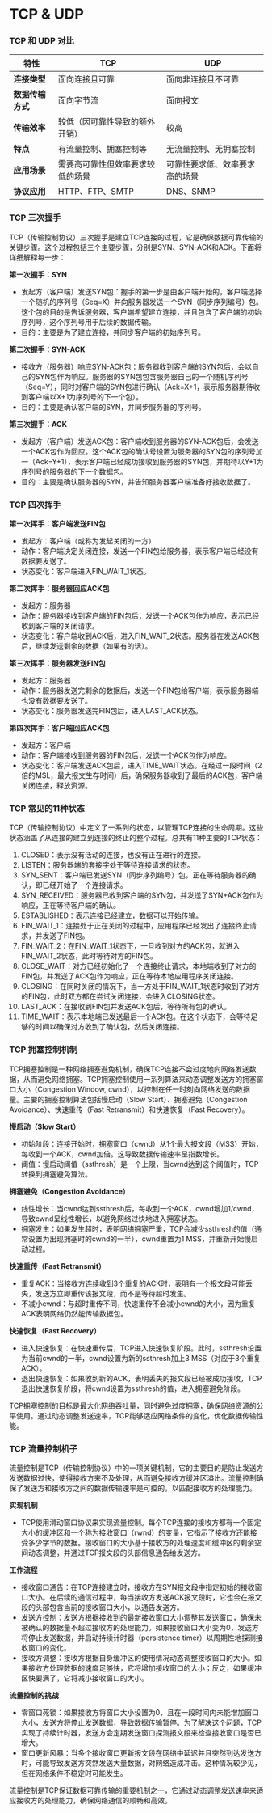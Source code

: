 # TCP & UDP

### TCP 和 UDP 对比

| 特性             | TCP                                      | UDP                           |
| ---------------- | ---------------------------------------- | ----------------------------- |
| **连接类型**     | 面向连接且可靠                           | 面向非连接且不可靠             |
| **数据传输方式** | 面向字节流                               | 面向报文                       |
| **传输效率**     | 较低（因可靠性导致的额外开销）            | 较高                           |
| **特点**         | 有流量控制、拥塞控制等                    | 无流量控制、无拥塞控制         |
| **应用场景**     | 需要高可靠性但效率要求较低的场景          | 可靠性要求低、效率要求高的场景 |
| **协议应用**     | HTTP、FTP、SMTP                          | DNS、SNMP                     |

### TCP 三次握手

TCP（传输控制协议）三次握手是建立TCP连接的过程，它是确保数据可靠传输的关键步骤。这个过程包括三个主要步骤，分别是SYN、SYN-ACK和ACK。下面将详细解释每一步：

**第一次握手：SYN**

- 发起方（客户端）发送SYN包：握手的第一步是由客户端开始的，客户端选择一个随机的序列号（Seq=X）并向服务器发送一个SYN（同步序列编号）包。这个包的目的是告诉服务器，客户端希望建立连接，并且包含了客户端的初始序列号，这个序列号用于后续的数据传输。
- 目的：主要是为了建立连接，并同步客户端的初始序列号。

**第二次握手：SYN-ACK**
- 接收方（服务器）响应SYN-ACK包：服务器收到客户端的SYN包后，会以自己的SYN包作为响应。服务器的SYN包包含服务器自己的一个随机序列号（Seq=Y），同时对客户端的SYN包进行确认（Ack=X+1，表示服务器期待收到客户端以X+1为序列号的下一个包）。
- 目的：主要是确认客户端的SYN，并同步服务器的序列号。

**第三次握手：ACK**
- 发起方（客户端）发送ACK包：客户端收到服务器的SYN-ACK包后，会发送一个ACK包作为回应。这个ACK包的确认号设置为服务器的SYN包的序列号加一（Ack=Y+1），表示客户端已经成功接收到服务器的SYN包，并期待以Y+1为序列号的服务器的下一个数据包。
- 目的：主要是确认服务器的SYN，并告知服务器客户端准备好接收数据了。

### TCP 四次挥手
**第一次挥手：客户端发送FIN包**
- 发起方：客户端（或称为发起关闭的一方）
- 动作：客户端决定关闭连接，发送一个FIN包给服务器，表示客户端已经没有数据要发送了。
- 状态变化：客户端进入FIN_WAIT_1状态。

**第二次挥手：服务器回应ACK包**
- 发起方：服务器
- 动作：服务器接收到客户端的FIN包后，发送一个ACK包作为响应，表示已经收到客户端的关闭请求。
- 状态变化：客户端收到ACK后，进入FIN_WAIT_2状态。服务器在发送ACK包后，继续发送剩余的数据（如果有的话）。

**第三次挥手：服务器发送FIN包**
- 发起方：服务器
- 动作：服务器发送完剩余的数据后，发送一个FIN包给客户端，表示服务器端也没有数据要发送了。
- 状态变化：服务器发送完FIN包后，进入LAST_ACK状态。

**第四次挥手：客户端回应ACK包**
- 发起方：客户端
- 动作：客户端接收到服务器的FIN包后，发送一个ACK包作为响应。
- 状态变化：客户端发送ACK包后，进入TIME_WAIT状态。在经过一段时间（2倍的MSL，最大报文生存时间）后，确保服务器收到了最后的ACK包，客户端关闭连接，释放资源。

### TCP 常见的11种状态
TCP（传输控制协议）中定义了一系列的状态，以管理TCP连接的生命周期。这些状态涵盖了从连接的建立到连接的终止的整个过程。总共有11种主要的TCP状态：
1. CLOSED：表示没有活动的连接，也没有正在进行的连接。
2. LISTEN：服务器端的套接字处于等待连接请求的状态。
3. SYN_SENT：客户端已发送SYN（同步序列编号）包，正在等待服务器的确认，即已经开始了一个连接请求。
4. SYN_RECEIVED：服务器已收到客户端的SYN包，并发送了SYN+ACK包作为响应，正在等待客户端的确认。
5. ESTABLISHED：表示连接已经建立，数据可以开始传输。
6. FIN_WAIT_1：连接处于正在关闭的过程中，应用程序已经发出了连接终止请求，并发送了FIN包。
7. FIN_WAIT_2：在FIN_WAIT_1状态下，一旦收到对方的ACK包，就进入FIN_WAIT_2状态，此时等待对方的FIN包。
8. CLOSE_WAIT：对方已经初始化了一个连接终止请求，本地端收到了对方的FIN包，并发送了ACK包作为响应，正在等待本地应用程序关闭连接。
9. CLOSING：在同时关闭的情况下，当一方处于FIN_WAIT_1状态时收到了对方的FIN包，此时双方都在尝试关闭连接，会进入CLOSING状态。
10. LAST_ACK：在接收到FIN包并发送ACK包后，等待所有包的确认。
11. TIME_WAIT：表示本地端已发送最后一个ACK包。在这个状态下，会等待足够的时间以确保对方收到了确认包，然后关闭连接。

### TCP 拥塞控制机制
TCP拥塞控制是一种网络拥塞避免机制，确保TCP连接不会过度地向网络发送数据，从而避免网络拥塞。TCP拥塞控制使用一系列算法来动态调整发送方的拥塞窗口大小（Congestion Window, cwnd），以控制在任一时刻向网络发送的数据量。主要的拥塞控制算法包括慢启动（Slow Start）、拥塞避免（Congestion Avoidance）、快速重传（Fast Retransmit）和快速恢复（Fast Recovery）。

**慢启动（Slow Start）**
- 初始阶段：连接开始时，拥塞窗口（cwnd）从1个最大报文段（MSS）开始，每收到一个ACK，cwnd加倍。这导致数据传输速率呈指数增长。
- 阈值：慢启动阈值（ssthresh）是一个上限，当cwnd达到这个阈值时，TCP转换到拥塞避免算法。

**拥塞避免（Congestion Avoidance）**
- 线性增长：当cwnd达到ssthresh后，每收到一个ACK，cwnd增加1/cwnd，导致cwnd呈线性增长，以避免网络过快地进入拥塞状态。
- 拥塞发生：如果发生超时，表明网络拥塞严重，TCP会减少ssthresh的值（通常设置为出现拥塞时的cwnd的一半），cwnd重置为1 MSS，并重新开始慢启动过程。

**快速重传（Fast Retransmit）**
- 重复ACK：当接收方连续收到3个重复的ACK时，表明有一个报文段可能丢失，发送方立即重传该报文段，而不是等待超时发生。
- 不减小cwnd：与超时重传不同，快速重传不会减小cwnd的大小，因为重复ACK表明网络仍然能传输数据包。

**快速恢复（Fast Recovery）**
- 进入快速恢复：在快速重传后，TCP进入快速恢复阶段。此时，ssthresh设置为当前cwnd的一半，cwnd设置为新的ssthresh加上3 MSS（对应于3个重复ACK）。
- 退出快速恢复：如果收到新的ACK，表明丢失的报文段已经被成功接收，TCP退出快速恢复阶段，将cwnd设置为ssthresh的值，进入拥塞避免阶段。

TCP拥塞控制的目标是最大化网络吞吐量，同时避免过度拥塞，确保网络资源的公平使用。通过动态调整发送速率，TCP能够适应网络条件的变化，优化数据传输性能。

### TCP 流量控制机子
流量控制是TCP（传输控制协议）中的一项关键机制，它的主要目的是防止发送方发送数据过快，使得接收方来不及处理，从而避免接收方缓冲区溢出。流量控制确保了发送方和接收方之间的数据传输速率是可控的，以匹配接收方的处理能力。

**实现机制**
- TCP使用滑动窗口协议来实现流量控制。每个TCP连接的接收方都有一个固定大小的缓冲区和一个称为接收窗口（rwnd）的变量，它指示了接收方还能接受多少字节的数据。接收窗口的大小基于接收方的处理速度和缓冲区的剩余空间动态调整，并通过TCP报文段的头部信息通告给发送方。

**工作流程**
- 接收窗口通告：在TCP连接建立时，接收方在SYN报文段中指定初始的接收窗口大小。在后续的通信过程中，每当接收方发送ACK报文段时，它也会在报文段的头部包含当前的接收窗口大小，以通告发送方。
- 发送方控制：发送方根据接收到的最新接收窗口大小调整其发送窗口，确保未被确认的数据量不超过接收方的处理能力。如果接收窗口大小变为0，发送方将停止发送数据，并启动持续计时器（persistence timer）以周期性地探测接收窗口的变化。
- 接收方调整：接收方根据自身缓冲区的使用情况动态调整接收窗口的大小。如果接收方处理数据的速度足够快，它将增加接收窗口的大小；反之，如果缓冲区快要满了，它将减小接收窗口的大小。

**流量控制的挑战**
- 零窗口死锁：如果接收方将窗口大小设置为0，且在一段时间内未能增加窗口大小，发送方将停止发送数据，导致数据传输暂停。为了解决这个问题，TCP实现了持续计时器，发送方会定期发送窗口探测报文段来检查接收窗口是否已增大。
- 窗口更新风暴：当多个接收窗口更新报文段在网络中延迟并且突然到达发送方时，可能导致发送方突然发送大量数据，对网络造成冲击。这种情况较少见，但在网络条件不稳定时可能发生。

流量控制是TCP保证数据可靠传输的重要机制之一，它通过动态调整发送速率来适应接收方的处理能力，确保网络通信的顺畅和高效。
